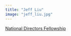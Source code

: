 ```yaml
---
title: "Jeff Liu"
image: "jeff_liu.jpg"
---
```


[National Directors Fellowship](/affiliated-artists/national-directors-fellowship)